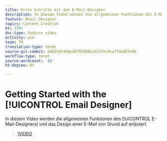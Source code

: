 ```yaml
---
title: Erste Schritte mit dem E-Mail-Designer
description: In diesem Video werden die allgemeinen Funktionen des E-Mail-Designers und die Gestaltung einer E-Mail von Grund auf erläutert.
feature: Email Designer
topics: Content Creation
kt: 2391
doc-type: feature video
activity: use
team: TM
translation-type: tm+mt
source-git-commit: d4819df4d0ed07955881cd157ec4caf7da847e96
workflow-type: tm+mt
source-wordcount: '48'
ht-degree: 0%

---
```



# Getting Started with the [!UICONTROL Email Designer]

In diesem Video werden die allgemeinen Funktionen des [!UICONTROL E-Mail-Designers] und das Design einer E-Mail von Grund auf erläutert.

>[!VIDEO](https://video.tv.adobe.com/v/25912?quality=12)
